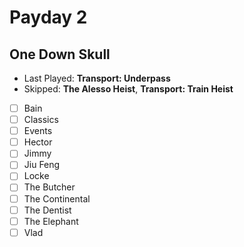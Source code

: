 # Payday 2
## One Down Skull
- Last Played: **Transport: Underpass**
- Skipped: **The Alesso Heist**, **Transport: Train Heist**
- [ ] Bain
- [ ] Classics
- [ ] Events
- [ ] Hector
- [ ] Jimmy
- [ ] Jiu Feng
- [ ] Locke
- [ ] The Butcher
- [ ] The Continental
- [ ] The Dentist
- [ ] The Elephant
- [ ] Vlad
